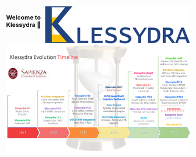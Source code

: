 <img style="float: right;" src="/res/Klessydra_Logo.png" width="400">

### Welcome to Klessydra 👋

<img style="float: right;" src="/res/Klessydra_timeline.png" width="1200">
